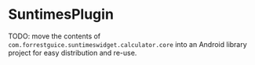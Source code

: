 # SuntimesPlugin

TODO: move the contents of `com.forrestguice.suntimeswidget.calculator.core` into an Android library project for easy distribution and re-use.
